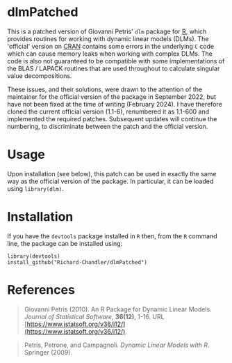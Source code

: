 # dlmPatched

This is a patched version of Giovanni Petris' `dlm` package for [R](https://www.r-project.org/), which provides routines for working with dynamic linear models (DLMs). The 'official' version on [CRAN](https://cran.r-project.org/mirrors.html) contains some errors in the underlying `C` code which can cause memory leaks when working with complex DLMs. The code is also not guaranteed to be compatible with some implementations of the BLAS / LAPACK routines that are used throughout to calculate singular value decompositions. 

These issues, and their solutions, were drawn to the attention of the maintainer for the official version of the package in September 2022, but have not been fixed at the time of writing (February 2024). I have therefore cloned the current official version (1.1-6), renumbered it as 1.1-600 and implemented the required patches. Subsequent updates will continue the numbering, to discriminate between the patch and the official version. 

# Usage

Upon installation (see below), this patch can be used in exactly the same way as the official version of the package. In particular, it can be loaded using `library(dlm)`. 

# Installation

If you have the `devtools` package installed in `R` then, from the `R` command line, the package can be installed using:

```
library(devtools)
install_github("Richard-Chandler/dlmPatched")
```

# References

> Giovanni Petris (2010). An R Package for Dynamic Linear Models. _Journal of Statistical Software_, **36(12)**, 1-16. URL
  [https://www.jstatsoft.org/v36/i12/](https://www.jstatsoft.org/v36/i12/).

> Petris, Petrone, and Campagnoli. _Dynamic Linear Models with R_.  Springer (2009).
